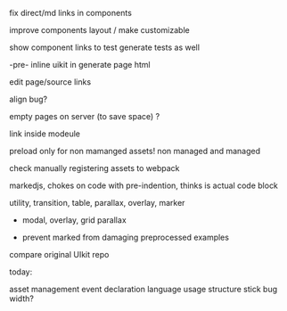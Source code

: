 fix direct/md links in components

improve components layout / make customizable


show component links to test
generate tests as well

-pre- inline uikit in generate page html


edit page/source links

align bug?

empty pages on server (to save space) ?

link inside modeule

preload only for non mamanged assets!
    non managed and managed


check manually registering assets to webpack

markedjs, chokes on code with pre-indention, thinks is actual code block

utility, transition, table, parallax, overlay, marker

- modal, overlay, grid parallax

- prevent marked from damaging preprocessed examples

compare original UIkit repo


today:

asset management
event declaration
language usage
structure
stick bug width?